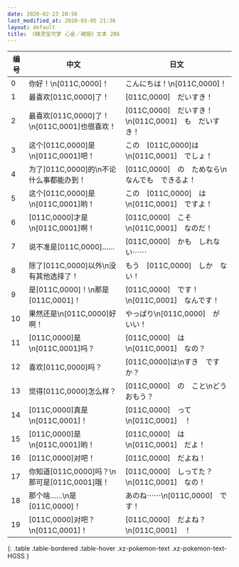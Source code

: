 ```yaml
---
date: 2020-02-23 20:56
last_modified_at: 2020-03-05 21:36
layout: default
title: 《精灵宝可梦 心金／魂银》文本 286
---
```

| 编号 | 中文 | 日文 |
| ---- | ---- | ---- |
| 0 | 你好！\n[011C,0000]！ | こんにちは！\n[011C,0000]！ |
| 1 | 最喜欢[011C,0000]了！ | [011C,0000]　だいすき！ |
| 2 | 最喜欢[011C,0000]了！\n[011C,0001]也很喜欢！ | [011C,0000]　だいすき！\n[011C,0001]　も　だいすき！ |
| 3 | 这个[011C,0000]是\n[011C,0001]吧！ | この　[011C,0000]は\n[011C,0001]　でしょ！ |
| 4 | 为了[011C,0000]的\n不论什么事都能办到！ | [011C,0000]　の　ためなら\nなんでも　できるよ！ |
| 5 | 这个[011C,0000]是\n[011C,0001]哟！ | この　[011C,0000]　は\n[011C,0001]　ですよ！ |
| 6 | [011C,0000]才是\n[011C,0001]啊！ | [011C,0000]　こそ\n[011C,0001]　なのだ！ |
| 7 | 说不准是[011C,0000]…… | [011C,0000]　かも　しれない⋯⋯ |
| 8 | 除了[011C,0000]以外\n没有其他选择了！ | もう　[011C,0000]　しか　ない！ |
| 9 | 是[011C,0000]！\n那是[011C,0001]！ | [011C,0000]　です！\n[011C,0001]　なんです！ |
| 10 | 果然还是\n[011C,0000]好啊！ | やっぱり\n[011C,0000]　が　いい！ |
| 11 | [011C,0000]是\n[011C,0001]吗？ | [011C,0000]　は\n[011C,0001]　なの？ |
| 12 | 喜欢[011C,0000]吗？ | [011C,0000]は\nすき　ですか？ |
| 13 | 觉得[011C,0000]怎么样？ | [011C,0000]　の　こと\nどう　おもう？ |
| 14 | [011C,0000]真是\n[011C,0001]！ | [011C,0000]　って\n[011C,0001]　！ |
| 15 | [011C,0000]是\n[011C,0001]哟！ | [011C,0000]　は\n[011C,0001]　だよ！ |
| 16 | [011C,0000]对吧！ | [011C,0000]　だよね！ |
| 17 | 你知道[011C,0000]吗？\n那可是[011C,0001]哦！ | [011C,0000]　しってた？\n[011C,0001]　なの！ |
| 18 | 那个啥……\n是[011C,0000]！ | あのね⋯⋯\n[011C,0000]　です！ |
| 19 | [011C,0000]对吧？\n[011C,0001]！ | [011C,0000]　だよね？\n[011C,0001]　！ |
{: .table .table-bordered .table-hover .xz-pokemon-text .xz-pokemon-text-HGSS }